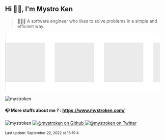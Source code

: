 <h2 align="left">
Hi 👋🏾, I'm Mystro Ken
</h2>

<blockquote align="left">
👨🏾‍💻 A software engineer who likes to solve problems in a simple and efficient way.
</blockquote>

<a href="https://github.com/mystroken/drag">
  <img src="https://github.com/mystroken/drag/raw/master/screenshot.gif" alt="@mystroken/drag" />
</a>

<p align="left">
  <img src="https://github-readme-stats.vercel.app/api/top-langs?username=mystroken&show_icons=true&locale=en&layout=compact" alt="mystroken" />
</p>

<h4>
📭 More stuffs about me ? : <a href="https://www.mystroken.com/?utm_medium=github-readme">https://www.mystroken.com/</a>
</h4>

<p align="left">
  <img src="https://komarev.com/ghpvc/?username=mystroken&label=Profile%20views&color=0e75b6&style=flat" alt="mystroken" />
  <a href="https://github.com/mystroken" rel="nofollow">
    <img src="https://img.shields.io/github/followers/mystroken?label=Follow&style=social" alt="@mystroken on Github" />
  </a>
  <a href="https://twitter.com/intent/follow?screen_name=mystroken" rel="nofollow">
    <img src="https://img.shields.io/twitter/follow/mystroken?label=Follow" alt="@mystroken on Twitter" />
  </a>
</p>

<p align="left">
  <small> Last update: September 22, 2022 at 16:19:4</small>
</p>
